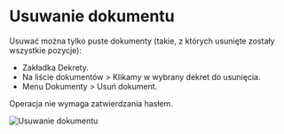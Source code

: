 # Usuwanie dokumentu

Usuwać można tylko puste dokumenty (takie, z których usunięte zostały wszystkie pozycje):

- Zakładka Dekrety.
- Na liście dokumentów > Klikamy w wybrany dekret do usunięcia.
- Menu Dokumenty > Usuń dokument.

Operacja nie wymaga zatwierdzania hasłem.

![Usuwanie dokumentu](usuwaniedoku.gif)